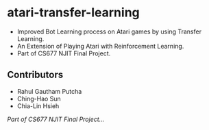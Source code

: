 # atari-transfer-learning
- Improved Bot Learning process on Atari games by using Transfer Learning. 
- An Extension of Playing Atari with Reinforcement Learning. 
- Part of CS677 NJIT Final Project.

## Contributors
- Rahul Gautham Putcha
- Ching-Hao Sun
- Chia-Lin Hsieh

*Part of CS677 NJIT Final Project...*

